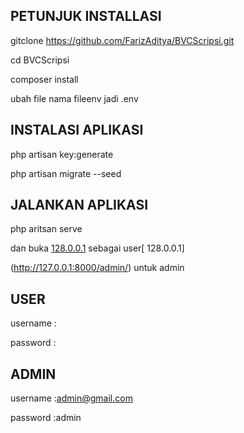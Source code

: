 ## PETUNJUK INSTALLASI
gitclone https://github.com/FarizAditya/BVCScripsi.git

cd BVCScripsi

composer install

ubah file nama fileenv jadi .env

## INSTALASI APLIKASI

php artisan key:generate

php artisan migrate --seed

## JALANKAN APLIKASI
php aritsan serve

dan buka [128.0.0.1](http://127.0.0.1:8000/) sebagai user[
128.0.0.1]

(http://127.0.0.1:8000/admin/) untuk admin

## USER

username : 

password : 

## ADMIN

username :admin@gmail.com

password :admin
